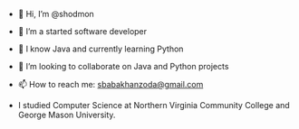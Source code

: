 - 👋 Hi, I’m @shodmon
- 👀 I’m a started software developer
- 🌱 I know Java and currently learning Python
- 💞️ I’m looking to collaborate on Java and Python projects
- 📫 How to reach me: sbabakhanzoda@gmail.com

- I studied Computer Science at Northern Virginia Community College and George Mason University. 

<!---
shodmon/shodmon is a ✨ special ✨ repository because its `README.md` (this file) appears on your GitHub profile.
You can click the Preview link to take a look at your changes.
--->
